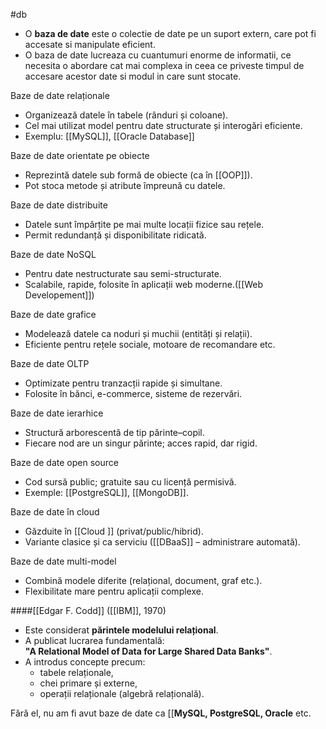 #db
- O **baza de date**  este o colectie de date pe un suport extern, care pot fi accesate si manipulate eficient.
- O baza de date lucreaza cu cuantumuri enorme de informatii, ce necesita o abordare cat mai complexa in ceea ce priveste timpul de accesare acestor date si modul in care sunt stocate.


Baze de date relaționale
- Organizează datele în tabele (rânduri și coloane).
- Cel mai utilizat model pentru date structurate și interogări eficiente.
- Exemplu: [[MySQL]], [[Oracle Database]]

Baze de date orientate pe obiecte
- Reprezintă datele sub formă de obiecte (ca în [[OOP]]).
- Pot stoca metode și atribute împreună cu datele.

Baze de date distribuite
- Datele sunt împărțite pe mai multe locații fizice sau rețele.
- Permit redundanță și disponibilitate ridicată.

Baze de date NoSQL
- Pentru date nestructurate sau semi-structurate.
- Scalabile, rapide, folosite în aplicații web moderne.([[Web Developement]])

Baze de date grafice
- Modelează datele ca noduri și muchii (entități și relații).
- Eficiente pentru rețele sociale, motoare de recomandare etc.

Baze de date OLTP
- Optimizate pentru tranzacții rapide și simultane.
- Folosite în bănci, e-commerce, sisteme de rezervări.

Baze de date ierarhice
- Structură arborescentă de tip părinte–copil.
- Fiecare nod are un singur părinte; acces rapid, dar rigid.

Baze de date open source
- Cod sursă public; gratuite sau cu licență permisivă.
- Exemple: [[PostgreSQL]], [[MongoDB]].

Baze de date în cloud
- Găzduite în [[Cloud ]] (privat/public/hibrid).
- Variante clasice și ca serviciu ([[DBaaS]] – administrare automată).

Baze de date multi-model
- Combină modele diferite (relațional, document, graf etc.).
- Flexibilitate mare pentru aplicații complexe.

####[[Edgar F. Codd]] ([[IBM]], 1970)

- Este considerat **părintele modelului relațional**.
- A publicat lucrarea fundamentală:  
    **"A Relational Model of Data for Large Shared Data Banks"**.
- A introdus concepte precum:
    - tabele relaționale,    
    - chei primare și externe, 
    - operații relaționale (algebră relațională).

Fără el, nu am fi avut baze de date ca [[**MySQL, PostgreSQL, Oracle** etc.
